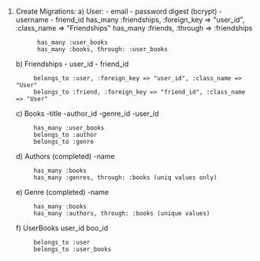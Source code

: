 1) Create Migrations: 
	a) User: - email
			 - password digest (bcrypt)
			 - username
			 - friend_id
			 has_many :friendships, :foreign_key => "user_id", :class_name => "Friendships"
			 has_many :friends, :through => :friendships


			 has_many :user_books
			 has_many :books, through: :user_books

	b) Friendships
			- user_id
			- friend_id

			belongs_to :user, :foreign_key => "user_id", :class_name => "User"
			belongs_to :friend, :foreign_key => "friend_id", :class_name => "User"  

	c) Books
			-title
			-author_id
			-genre_id
			-user_id

			has_many :user_books
			belongs_to :author
			belongs_to :genre

	d) Authors (completed)
			-name

			has_many :books
			has_many :genres, through: :books (uniq values only)
 
	e) Genre (completed)
			-name

			has_many :books
			has_many :authors, through: :books (unique values)

	f) UserBooks
			user_id
			boo_id

			belongs_to :user
			belongs_to :user_books

			 
			 
